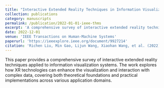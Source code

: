 ```yaml
---
title: "Interactive Extended Reality Techniques in Information Visualization"
collection: publications
category: manuscripts
permalink: /publication/2022-01-01-ieee-thms
excerpt: 'A comprehensive survey of interactive extended reality techniques applied to information visualization systems.'
date: 2022-12-01
venue: 'IEEE Transactions on Human-Machine Systems'
paperurl: 'https://ieeexplore.ieee.org/document/9927214'
citation: 'Richen Liu, Min Gao, Lijun Wang, Xiaohan Wang, et al. (2022). &quot;Interactive Extended Reality Techniques in Information Visualization.&quot; <i>IEEE Transactions on Human-Machine Systems</i>, vol 52, no. 6, pp. 1338-1351. (CCF B Journal)'
---
```


This paper provides a comprehensive survey of interactive extended reality techniques applied to information visualization systems. The work explores how XR technologies can enhance the visualization and interaction with complex data, covering both theoretical foundations and practical implementations across various application domains. 